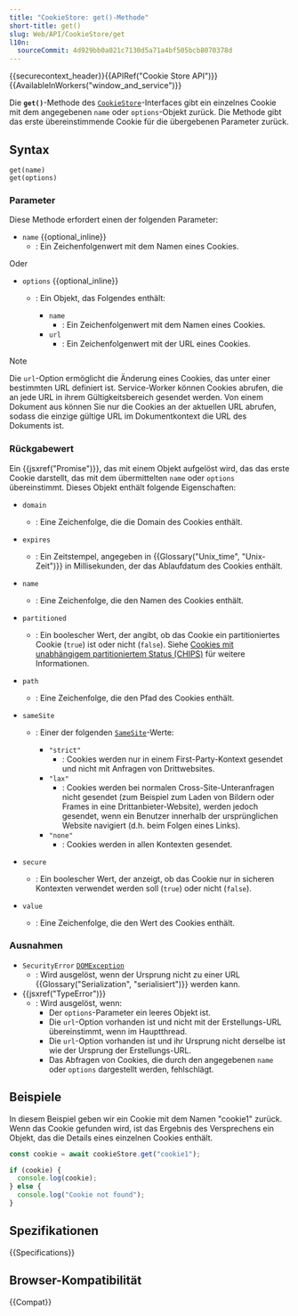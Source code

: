 ```yaml
---
title: "CookieStore: get()-Methode"
short-title: get()
slug: Web/API/CookieStore/get
l10n:
  sourceCommit: 4d929bb0a021c7130d5a71a4bf505bcb8070378d
---
```


{{securecontext_header}}{{APIRef("Cookie Store API")}}{{AvailableInWorkers("window_and_service")}}

Die **`get()`**-Methode des [`CookieStore`](/de/docs/Web/API/CookieStore)-Interfaces gibt ein einzelnes Cookie mit dem angegebenen `name` oder `options`-Objekt zurück. Die Methode gibt das erste übereinstimmende Cookie für die übergebenen Parameter zurück.

## Syntax

```js-nolint
get(name)
get(options)
```

### Parameter

Diese Methode erfordert einen der folgenden Parameter:

- `name` {{optional_inline}}
  - : Ein Zeichenfolgenwert mit dem Namen eines Cookies.

Oder

- `options` {{optional_inline}}

  - : Ein Objekt, das Folgendes enthält:

    - `name`
      - : Ein Zeichenfolgenwert mit dem Namen eines Cookies.
    - `url`
      - : Ein Zeichenfolgenwert mit der URL eines Cookies.

> [!NOTE]
> Die `url`-Option ermöglicht die Änderung eines Cookies, das unter einer bestimmten URL definiert ist. Service-Worker können Cookies abrufen, die an jede URL in ihrem Gültigkeitsbereich gesendet werden. Von einem Dokument aus können Sie nur die Cookies an der aktuellen URL abrufen, sodass die einzige gültige URL im Dokumentkontext die URL des Dokuments ist.

### Rückgabewert

Ein {{jsxref("Promise")}}, das mit einem Objekt aufgelöst wird, das das erste Cookie darstellt, das mit dem übermittelten `name` oder `options` übereinstimmt. Dieses Objekt enthält folgende Eigenschaften:

- `domain`

  - : Eine Zeichenfolge, die die Domain des Cookies enthält.

- `expires`

  - : Ein Zeitstempel, angegeben in {{Glossary("Unix_time", "Unix-Zeit")}} in Millisekunden, der das Ablaufdatum des Cookies enthält.

- `name`

  - : Eine Zeichenfolge, die den Namen des Cookies enthält.

- `partitioned`

  - : Ein boolescher Wert, der angibt, ob das Cookie ein partitioniertes Cookie (`true`) ist oder nicht (`false`). Siehe [Cookies mit unabhängigem partitioniertem Status (CHIPS)](/de/docs/Web/Privacy/Guides/Privacy_sandbox/Partitioned_cookies) für weitere Informationen.

- `path`

  - : Eine Zeichenfolge, die den Pfad des Cookies enthält.

- `sameSite`

  - : Einer der folgenden [`SameSite`](/de/docs/Web/HTTP/Reference/Headers/Set-Cookie#samesitesamesite-value)-Werte:

    - `"strict"`
      - : Cookies werden nur in einem First-Party-Kontext gesendet und nicht mit Anfragen von Drittwebsites.
    - `"lax"`
      - : Cookies werden bei normalen Cross-Site-Unteranfragen nicht gesendet (zum Beispiel zum Laden von Bildern oder Frames in eine Drittanbieter-Website), werden jedoch gesendet, wenn ein Benutzer innerhalb der ursprünglichen Website navigiert (d.h. beim Folgen eines Links).
    - `"none"`
      - : Cookies werden in allen Kontexten gesendet.

- `secure`

  - : Ein boolescher Wert, der anzeigt, ob das Cookie nur in sicheren Kontexten verwendet werden soll (`true`) oder nicht (`false`).

- `value`
  - : Eine Zeichenfolge, die den Wert des Cookies enthält.

### Ausnahmen

- `SecurityError` [`DOMException`](/de/docs/Web/API/DOMException)
  - : Wird ausgelöst, wenn der Ursprung nicht zu einer URL {{Glossary("Serialization", "serialisiert")}} werden kann.
- {{jsxref("TypeError")}}
  - : Wird ausgelöst, wenn:
    - Der `options`-Parameter ein leeres Objekt ist.
    - Die `url`-Option vorhanden ist und nicht mit der Erstellungs-URL übereinstimmt, wenn im Hauptthread.
    - Die `url`-Option vorhanden ist und ihr Ursprung nicht derselbe ist wie der Ursprung der Erstellungs-URL.
    - Das Abfragen von Cookies, die durch den angegebenen `name` oder `options` dargestellt werden, fehlschlägt.

## Beispiele

In diesem Beispiel geben wir ein Cookie mit dem Namen "cookie1" zurück. Wenn das Cookie gefunden wird, ist das Ergebnis des Versprechens ein Objekt, das die Details eines einzelnen Cookies enthält.

```js
const cookie = await cookieStore.get("cookie1");

if (cookie) {
  console.log(cookie);
} else {
  console.log("Cookie not found");
}
```

## Spezifikationen

{{Specifications}}

## Browser-Kompatibilität

{{Compat}}
